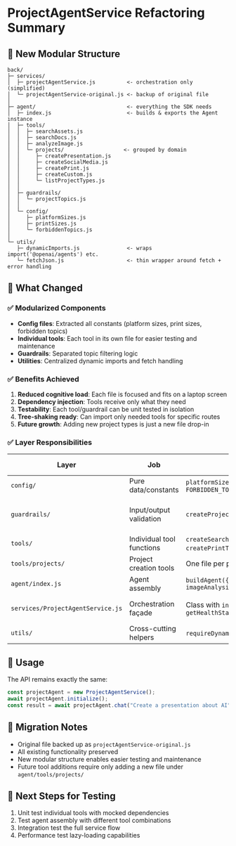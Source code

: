 # ProjectAgentService Refactoring Summary

## 📁 New Modular Structure

```
back/
├─ services/
│  ├─ projectAgentService.js          <- orchestration only (simplified)
│  └─ projectAgentService-original.js <- backup of original file
│
├─ agent/                             <- everything the SDK needs
│  ├─ index.js                        <- builds & exports the Agent instance
│  ├─ tools/
│  │  ├─ searchAssets.js
│  │  ├─ searchDocs.js
│  │  ├─ analyzeImage.js
│  │  └─ projects/                   <- grouped by domain
│  │     ├─ createPresentation.js
│  │     ├─ createSocialMedia.js
│  │     ├─ createPrint.js
│  │     ├─ createCustom.js
│  │     └─ listProjectTypes.js
│  │
│  ├─ guardrails/
│  │  └─ projectTopics.js
│  │
│  └─ config/
│     ├─ platformSizes.js
│     ├─ printSizes.js
│     └─ forbiddenTopics.js
│
└─ utils/
   ├─ dynamicImports.js               <- wraps import('@openai/agents') etc.
   └─ fetchJson.js                    <- thin wrapper around fetch + error handling
```

## 🔧 What Changed

### ✅ **Modularized Components**
- **Config files**: Extracted all constants (platform sizes, print sizes, forbidden topics)
- **Individual tools**: Each tool in its own file for easier testing and maintenance
- **Guardrails**: Separated topic filtering logic
- **Utilities**: Centralized dynamic imports and fetch handling

### ✅ **Benefits Achieved**
1. **Reduced cognitive load**: Each file is focused and fits on a laptop screen
2. **Dependency injection**: Tools receive only what they need
3. **Testability**: Each tool/guardrail can be unit tested in isolation
4. **Tree-shaking ready**: Can import only needed tools for specific routes
5. **Future growth**: Adding new project types is just a new file drop-in

### ✅ **Layer Responsibilities**

| Layer | Job | Key Exports | Why Separate |
|-------|-----|-------------|--------------|
| `config/` | Pure data/constants | `platformSizes`, `printSizes`, `FORBIDDEN_TOPICS` | Trivial to test and tweak |
| `guardrails/` | Input/output validation | `createProjectFocusedTopicsGuardrail()` | Composable without touching Agent |
| `tools/` | Individual tool functions | `createSearchAssetsTool()`, `createPrintTool()` etc. | Testable in isolation |
| `tools/projects/` | Project creation tools | One file per project type | Avoids giant switch blocks |
| `agent/index.js` | Agent assembly | `buildAgent({ vectorStore, imageAnalysis })` | Central "recipe" |
| `services/ProjectAgentService.js` | Orchestration façade | Class with `init()`, `chat()`, `getHealthStatus()` | Separates HTTP/logging from Agent |
| `utils/` | Cross-cutting helpers | `requireDynamic()`, `fetchJson()` | Uniform error handling |

## 🚀 **Usage**

The API remains exactly the same:

```javascript
const projectAgent = new ProjectAgentService();
await projectAgent.initialize();
const result = await projectAgent.chat("Create a presentation about AI", { userId: "123" });
```

## 🔄 **Migration Notes**

- Original file backed up as `projectAgentService-original.js`
- All existing functionality preserved
- New modular structure enables easier testing and maintenance
- Future tool additions require only adding a new file under `agent/tools/projects/`

## 🧪 **Next Steps for Testing**

1. Unit test individual tools with mocked dependencies
2. Test agent assembly with different tool combinations
3. Integration test the full service flow
4. Performance test lazy-loading capabilities

